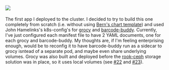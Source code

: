 # ![](https://raw.githubusercontent.com/grocy/grocy/master/public/img/logo.svg)

The first app I deployed to the cluster. I decided to try to build this one completely from scratch (i.e. without using [Bern's chart template](https://bjw-s.github.io/helm-charts/docs/app-template/introduction.html))
and used John Hamelinks's k8s-config's for [grocy](https://git.sr.ht/~johnhamelink/k8s-grocy/) and [barcode-buddy](https://git.sr.ht/~johnhamelink/k8s-barcodebuddy).
Currently, I've just configured each manifest file to have 2 YAML documents, one for each grocy and barcode-buddy.
My thoughts are, if I'm feeling enterprising enough, would be to reconfig it to have barcode-buddy run as a sidecar to grocy isntead of a separate pod, and maybe even share underlying volumes.
Grocy was also built and deployed before the [rook-ceph](../../infrastructure/rook-ceph/) storage solution was in place, so it uses local volumes (see [#22](https://github.com/clearlybaffled/homelab/issues/22) and [#23](https://github.com/clearlybaffled/homelab/issues/23)).
